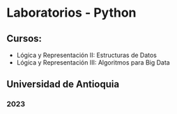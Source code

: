 # Laboratorios - Python
## Cursos: 
- Lógica y Representación II: Estructuras de Datos
- Lógica y Representación III: Algoritmos para Big Data
## Universidad de Antioquia
### 2023
